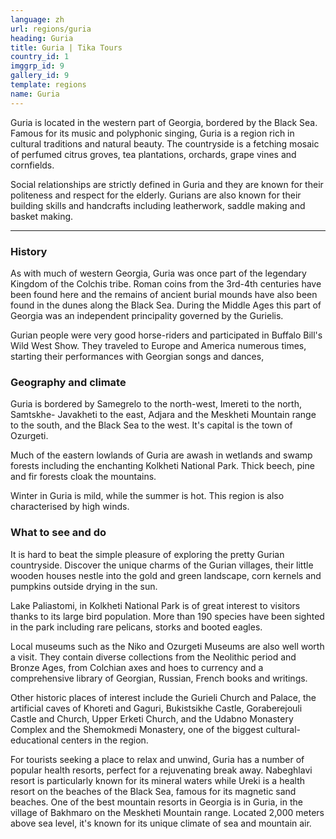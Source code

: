```yaml
---
language: zh
url: regions/guria
heading: Guria
title: Guria | Tika Tours
country_id: 1
imggrp_id: 9
gallery_id: 9
template: regions
name: Guria
---
```

<div class="row content-row"><!-- 1215 (1)-->

</div>

<div class="row content-row"><!-- 1216 (2)-->
<div class="col-xs-12 col-sm-6 col-md-6"><!-- 1613 -->

Guria is located in the western part of Georgia, bordered by the Black Sea. Famous
for its music and polyphonic singing, Guria is a region rich in cultural traditions
and natural beauty. The countryside is a fetching mosaic of perfumed citrus groves,
tea plantations, orchards, grape vines and cornfields.

</div>

<div class="col-xs-12 col-sm-6 col-md-6"><!-- 1614 -->

Social relationships are strictly defined in Guria and they are known for their politeness
and respect for the elderly. Gurians are also known for their building skills and
handcrafts including leatherwork, saddle making and basket making.

</div>

</div>

<div class="row content-row"><!-- 1217 (3)-->
<div class="col-xs-12"><!-- 1615 -->

* * *

</div>

</div>

<div class="row content-row"><!-- 1218 (4)-->
<div class="col-xs-12 col-sm-6 col-md-6"><!-- 1616 -->

### History


As with much of western Georgia, Guria was once part of the legendary Kingdom of
the Colchis tribe. Roman coins from the 3rd\-4th centuries have been found here
and the remains of ancient burial mounds have also been found in the dunes along
the Black Sea. During the Middle Ages this part of Georgia was an independent principality
governed by the Gurielis.

Gurian people were very good horse\-riders and participated in Buffalo Bill's Wild
West Show. They traveled to Europe and America numerous times, starting their performances
with Georgian songs and dances,

### Geography and climate


Guria is bordered by Samegrelo to the north\-west, Imereti to the north, Samtskhe\-
Javakheti to the east, Adjara and the Meskheti Mountain range to the south, and
the Black Sea to the west. It's capital is the town of Ozurgeti.

Much of the eastern lowlands of Guria are awash in wetlands and swamp forests including
the enchanting Kolkheti National Park. Thick beech, pine and fir forests cloak the
mountains.

Winter in Guria is mild, while the summer is hot. This region is also characterised
by high winds.

</div>

<div class="col-xs-12 col-sm-6 col-md-6"><!-- 1617 -->

### What to see and do


It is hard to beat the simple pleasure of exploring the pretty Gurian countryside.
Discover the unique charms of the Gurian villages, their little wooden houses nestle
into the gold and green landscape, corn kernels and pumpkins outside drying in the
sun.

Lake Paliastomi, in Kolkheti National Park is of great interest to visitors thanks
to its large bird population. More than 190 species have been sighted in the park
including rare pelicans, storks and booted eagles.

Local museums such as the Niko and Ozurgeti Museums are also well worth a visit.
They contain diverse collections from the Neolithic period and Bronze Ages, from
Colchian axes and hoes to currency and a comprehensive library of Georgian, Russian,
French books and writings.

Other historic places of interest include the Gurieli Church and Palace, the artificial
caves of Khoreti and Gaguri, Bukistsikhe Castle, Goraberejouli Castle and Church,
Upper Erketi Church, and the Udabno Monastery Complex and the Shemokmedi Monastery,
one of the biggest cultural\-educational centers in the region.

For tourists seeking a place to relax and unwind, Guria has a number of popular health
resorts, perfect for a rejuvenating break away. Nabeghlavi resort is particularly
known for its mineral waters while Ureki is a health resort on the beaches of the
Black Sea, famous for its magnetic sand beaches. One of the best mountain resorts
in Georgia is in Guria, in the village of Bakhmaro on the Meskheti Mountain range.
Located 2,000 meters above sea level, it's known for its unique climate of sea and
mountain air.

</div>

</div>
